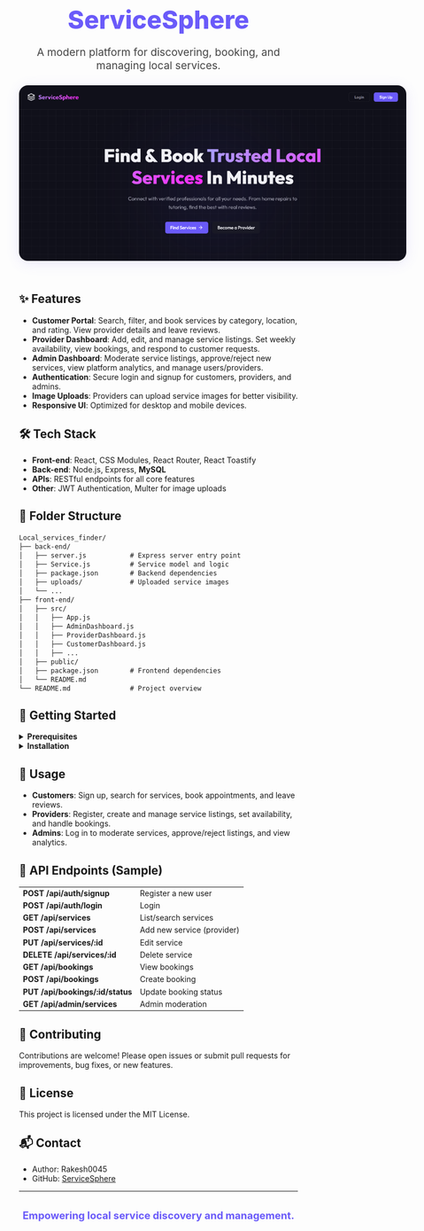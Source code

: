 

<div align="center">
  <h1 style="border-bottom: none; font-size: 2.8rem; font-weight: 800; color: #6a5af9; margin-bottom: 0.5rem;">ServiceSphere</h1>
  <p style="font-size: 1.2rem; color: #444; margin-bottom: 1.5rem;">A modern platform for discovering, booking, and managing local services.</p>
  <img src="back-end/screenshots/landing-page.png" alt="Landing Page Screenshot" style="max-width: 700px; border-radius: 16px; box-shadow: 0 4px 24px rgba(106,90,249,0.12); margin-bottom: 1.5rem;" />
</div>



## ✨ Features

- <b>Customer Portal</b>: Search, filter, and book services by category, location, and rating. View provider details and leave reviews.
- <b>Provider Dashboard</b>: Add, edit, and manage service listings. Set weekly availability, view bookings, and respond to customer requests.
- <b>Admin Dashboard</b>: Moderate service listings, approve/reject new services, view platform analytics, and manage users/providers.
- <b>Authentication</b>: Secure login and signup for customers, providers, and admins.
- <b>Image Uploads</b>: Providers can upload service images for better visibility.
- <b>Responsive UI</b>: Optimized for desktop and mobile devices.



## 🛠️ Tech Stack

- <b>Front-end</b>: React, CSS Modules, React Router, React Toastify
- <b>Back-end</b>: Node.js, Express, <b>MySQL</b>
- <b>APIs</b>: RESTful endpoints for all core features
- <b>Other</b>: JWT Authentication, Multer for image uploads



## 📁 Folder Structure

```text
Local_services_finder/
├── back-end/
│   ├── server.js           # Express server entry point
│   ├── Service.js          # Service model and logic
│   ├── package.json        # Backend dependencies
│   ├── uploads/            # Uploaded service images
│   └── ...
├── front-end/
│   ├── src/
│   │   ├── App.js
│   │   ├── AdminDashboard.js
│   │   ├── ProviderDashboard.js
│   │   ├── CustomerDashboard.js
│   │   ├── ...
│   ├── public/
│   ├── package.json        # Frontend dependencies
│   └── README.md
└── README.md               # Project overview
```



## 🏁 Getting Started

<details>
  <summary><b>Prerequisites</b></summary>
  <ul>
    <li>Node.js (v16+ recommended)</li>
    <li>npm or yarn</li>
    <li>MySQL (local or cloud)</li>
  </ul>
</details>

<details>
  <summary><b>Installation</b></summary>
  <ol>
    <li><b>Clone the repository</b><br>
      <code>git clone https://github.com/Rakesh0045/ServiceSphere.git</code><br>
      <code>cd ServiceSphere</code>
    </li>
    <li><b>Install dependencies</b><br>
      <b>Backend:</b><br>
      <code>cd back-end</code><br>
      <code>npm install</code><br>
      <b>Frontend:</b><br>
      <code>cd ../front-end</code><br>
      <code>npm install</code>
    </li>
    <li><b>Configure environment variables</b><br>
      Create a <code>.env</code> file in <code>back-end/</code> with your MySQL credentials and JWT secret:<br>
      <pre>
MYSQL_HOST=localhost
MYSQL_USER=your_mysql_user
MYSQL_PASSWORD=your_mysql_password
MYSQL_DATABASE=your_database_name
JWT_SECRET=your_jwt_secret
PORT=5000
      </pre>
    </li>
    <li><b>Start the development servers</b><br>
      <b>Backend:</b><br>
      <code>cd back-end</code><br>
      <code>npm start</code><br>
      <b>Frontend:</b><br>
      <code>cd ../front-end</code><br>
      <code>npm start</code><br>
      The frontend runs on <code>http://localhost:3000</code> and backend on <code>http://localhost:5000</code>
    </li>
  </ol>
</details>



## 🎯 Usage

- <b>Customers</b>: Sign up, search for services, book appointments, and leave reviews.
- <b>Providers</b>: Register, create and manage service listings, set availability, and handle bookings.
- <b>Admins</b>: Log in to moderate services, approve/reject listings, and view analytics.



## 📡 API Endpoints (Sample)

<table>
  <tr><td><b>POST /api/auth/signup</b></td><td>Register a new user</td></tr>
  <tr><td><b>POST /api/auth/login</b></td><td>Login</td></tr>
  <tr><td><b>GET /api/services</b></td><td>List/search services</td></tr>
  <tr><td><b>POST /api/services</b></td><td>Add new service (provider)</td></tr>
  <tr><td><b>PUT /api/services/:id</b></td><td>Edit service</td></tr>
  <tr><td><b>DELETE /api/services/:id</b></td><td>Delete service</td></tr>
  <tr><td><b>GET /api/bookings</b></td><td>View bookings</td></tr>
  <tr><td><b>POST /api/bookings</b></td><td>Create booking</td></tr>
  <tr><td><b>PUT /api/bookings/:id/status</b></td><td>Update booking status</td></tr>
  <tr><td><b>GET /api/admin/services</b></td><td>Admin moderation</td></tr>
</table>



## 🤝 Contributing

Contributions are welcome! Please open issues or submit pull requests for improvements, bug fixes, or new features.

## 📄 License

This project is licensed under the MIT License.

## 📬 Contact

- Author: Rakesh0045
- GitHub: [ServiceSphere](https://github.com/Rakesh0045/ServiceSphere)

---

<div align="center" style="margin-top: 2rem;">
  <b style="font-size: 1.15rem; color: #6a5af9;">Empowering local service discovery and management.</b>
</div>

